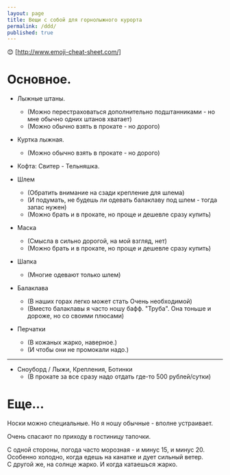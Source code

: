 ```yaml
---
layout: page
title: Вещи с собой для горнолыжного курорта
permalink: /ddd/
published: true
---
```


:blush: [http://www.emoji-cheat-sheet.com/]

Основное.
==========

 * Лыжные штаны.
      - (Можно перестраховаться дополнительно подштанниками - но мне обычно одних штанов хватает)
      - (Можно обычно взять в прокате - но дорого)
 * Куртка лыжная.
      - (Можно обычно взять в прокате - но дорого)
      
 * Кофта: Свитер - Тельняшка.
 
 * Шлем
      - (Обратить внимание на сзади крепление для шлема)
      - (И подумать, не будешь ли одевать балаклаву под шлем - тогда запас нужен)
      - (Можно брать и в прокате, но проще и дешевле сразу купить)
 * Маска
      - (Смысла в сильно дорогой, на мой взгляд, нет)
      - (Можно брать и в прокате, но проще и дешевле сразу купить)
 * Шапка
      - (Многие одевают только шлем)
 * Балаклава
      - (В наших горах легко может стать Очень необходимой)
      - (Вместо балаклавы я часто ношу бафф. "Труба". Она тоньше и дороже, но со своими плюсами)
       
 * Перчатки
      - (В кожаных жарко, наверное.)
      - (И чтобы они не промокали надо.)
 ----
 
 * Сноуборд / Лыжи, Крепления, Ботинки
      - (В прокате за все сразу надо отдать где-то 500 рублей/сутки)
 
Еще...
======

Носки можно специальные. Но я ношу обычные - вполне устраивает.
 
Очень спасают по приходу в гостиницу тапочки.
 
С одной стороны, погода часто морозная - и минус 15, и минус 20.  
Особенно холодно, когда едешь на канатке и дует сильный ветер.  
С другой же, на солнце жарко. И когда катаешься жарко.  
